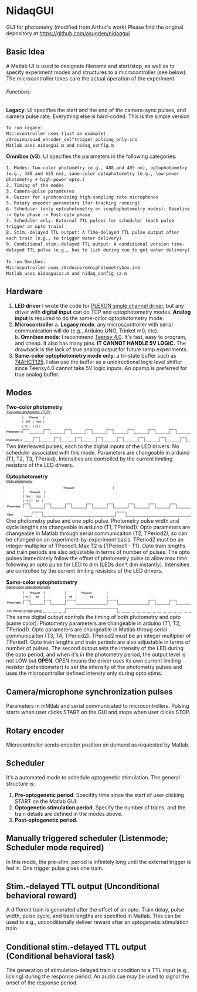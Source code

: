 # NidaqGUI
GUI for photometry (modified from Arthur's work)
Please find the original depository at https://github.com/asugden/nidaqgui

## Basic Idea
A Matlab UI is used to designate filename and start/stop, as well as to specify experiment modes and structures to a microcontroller (see below). The microcontroller takes care the actual operation of the experiment.

###### Functions:
  **Legacy**: UI specifies the start and the end of the camera-sync pulses, and camera pulse rate. Everything else is hard-coded. This is the simple version
    
    To run legacy: 
    Microcontroller uses (just an example) /Arduino/quad_encoder_selftrigger_pulsing_only.ino
    Matlab uses nidaqgui.m and nidaq_config.m
                   
  
  **Omnibox (v3)**: UI specifies the parameters in the following categories:
  
    1. Modes: Two-color photometry (e.g., 488 and 405 nm), optophotometry (e.g., 488 and 625 nm), same-color optophotometry (e.g., low-power photometry + high-power opto.)
    2. Timing of the modes
    3. Camera-pulse paramteres
    4. Buzzer for synchronizing high-sampling rate microphones
    5. Rotary encoder parameters (for tracking running)
    6. Scheduler (only optophotometry or scoptophotometry modes): Baseline -> Opto phase -> Post-opto phase
    7. Scheduler only: External TTL pulses for scheduler (each pulse trigger an opto train)
    8. Stim.-delayed TTL output: A Time-delayed TTL pulse output after each train (e.g., to trigger water delivery)
    9. Conditional stim.-delayed TTL output: A conditional version time-delayed TTL pulse (e.g., has to lick during cue to get water delivery)
    
    To run Omnibox: 
    Microcontroller uses /Arduino/omniphotometrybox.ino
    Matlab uses nidaqguisz.m and nidaq_config_sz.m
    
## Hardware

  1. **LED driver** I wrote the code for [PLEXON single channel driver](https://plexon.com/wp-content/uploads/2017/06/PlexBright-LD-1-Single-Channel-Driver-User-Guide.pdf), but any driver with **digital input** can do TCP and optophotometry modes. **Analog input** is required to do the same-color optophotometry mode.
  2. **Microcontroller**
    a. **Legacy mode**: any microscontroller with serial communication will do (e.g., Arduino UNO, Trinket m0, etc).  
    b. **Omnibox mode**: I recommend [Teensy 4.0](https://www.pjrc.com/store/teensy40.html). It's fast, easy to program, and cheap. It also has many pins. **IT CANNOT HANDLE 5V LOGIC.** The drawback is the lack of true analog output for future ramp experiments.
  3. **Same-color optophotometry mode only**: a tri-state buffer such as [74AHCT125](https://www.adafruit.com/product/1787). I also use the buffer as a unidirectional logic level shifter since Teensy4.0 cannot take 5V logic inputs. An opamp is preferred for true analog buffer.

## Modes

**Two-color photometry**
![TCP](https://github.com/xzhang03/NidaqGUI/blob/master/Schemes/TCP.png)
Two interleaved pulses, each to the digital inputs of the LED drivers. No scheduler associated with this mode. Parameters are changeable in arduino (T1, T2, T3, TPeriod). Intensities are controlled by the current limiting resistors of the LED drivers.

**Optophotometry**
![Optophotometry](https://github.com/xzhang03/NidaqGUI/blob/master/Schemes/Optophotometry.png)
One photometry pulse and one opto pulse. Photometry pulse width and cycle lengths are changeable in arduino (T1, TPeriod1). Opto parameters are changeable in Matlab through serial communicaiton (T2, TPeriod2), so can be changed on an experiment-by-experiment basis. TPeriod2 must be an integer multiplier of TPeriod1. Max T2 is [TPeriod1 - T1]. Opto train lengths and train periods are also adjustable in terms of number of pulses. The opto pulses immediately follow the offset of photometry pulse to allow max time following an opto pulse for LED to dim (LEDs don't dim instantly). Intensities are controlled by the current limiting resistors of the LED drivers.


**Same-color optophotometry**
![Scoptophotometry](https://github.com/xzhang03/NidaqGUI/blob/master/Schemes/SCoptophotometry.png)
The same digital output controls the timing of both photometry and opto (same color). Photometry parameters are changeable in arduino (T1, T2, TPeriod1). Opto parameters are changeable in Matlab throug serial communicaiton (T3, T4, TPeriod2). TPeriod2 must be an integer multiplier of TPeriod1. Opto train lengths and train periods are also adjustable in terms of number of pulses. The second output sets the intensity of the LED during the opto period, and when it's in the photometry period, the output level is not LOW but **OPEN**. OPEN means the driver uses its own current limiting resistor (potentiometer) to set the intensity of the photometry pulses and uses the microcontroller defined intensty only during opto stims.

## Camera/microphone synchronization pulses
Parameters in mMtlab and serial communicated to microcontrollers. Pulsing starts when user clicks START on the GUI and stops when user clicks STOP.

## Rotary encoder
Microcontroller sends encoder position on demand as requested by Matlab.

## Scheduler
It's a automated mode to schedule optogenetic stimulation. The general structure is:

 1. **Pre-optogenetic period**. Specifify time since the start of user clicking START on the Matlab GUI.
 2. **Optogenetic stimulation period**. Specify the number of trains, and the train details are defined in the modes above.
 3. **Post-optogenetic period**.

## Manually triggered scheduler (Listenmode; Scheduler mode required)
In this mode, the pre-stim. period is infinitely long until the external trigger is fed in. One trigger pulse gives one train.

## Stim.-delayed TTL output (Unconditional behavioral reward)
A different train is generated after the offset of an opto. Train delay, pulse width, pulse cycle, and train lengths are specified in Matlab. This can be used to e.g., unconditionally deliver reward after an optogenetic stimulation train.

## Conditional stim.-delayed TTL output (Conditional behavioral task)
The generation of stimulation-delayed train is condition to a TTL input (e.g., licking) during the response period. An audio cue may be used to signal the onset of the response period.

